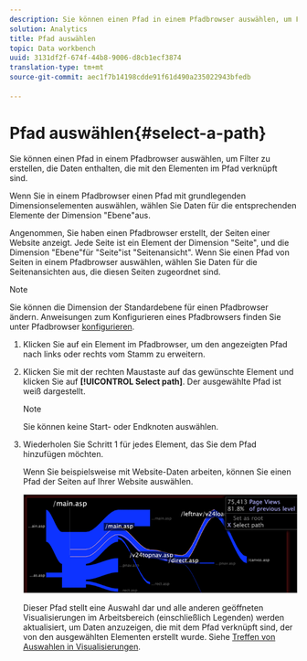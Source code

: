 ```yaml
---
description: Sie können einen Pfad in einem Pfadbrowser auswählen, um Filter zu erstellen, die Daten enthalten, die mit den Elementen im Pfad verknüpft sind.
solution: Analytics
title: Pfad auswählen
topic: Data workbench
uuid: 3131df2f-674f-44b8-9006-d8cb1ecf3874
translation-type: tm+mt
source-git-commit: aec1f7b14198cdde91f61d490a235022943bfedb

---
```



# Pfad auswählen{#select-a-path}

Sie können einen Pfad in einem Pfadbrowser auswählen, um Filter zu erstellen, die Daten enthalten, die mit den Elementen im Pfad verknüpft sind.

Wenn Sie in einem Pfadbrowser einen Pfad mit grundlegenden Dimensionselementen auswählen, wählen Sie Daten für die entsprechenden Elemente der Dimension &quot;Ebene&quot;aus.

Angenommen, Sie haben einen Pfadbrowser erstellt, der Seiten einer Website anzeigt. Jede Seite ist ein Element der Dimension &quot;Seite&quot;, und die Dimension &quot;Ebene&quot;für &quot;Seite&quot;ist &quot;Seitenansicht&quot;. Wenn Sie einen Pfad von Seiten in einem Pfadbrowser auswählen, wählen Sie Daten für die Seitenansichten aus, die diesen Seiten zugeordnet sind.

>[!NOTE]
>
>Sie können die Dimension der Standardebene für einen Pfadbrowser ändern. Anweisungen zum Konfigurieren eines Pfadbrowsers finden Sie unter Pfadbrowser [konfigurieren](../../../../home/c-get-started/c-intf-anlys-ftrs/t-config-path-brwsr.md#task-bbb3ddaa140a414f984b697c2b8202a3).

1. Klicken Sie auf ein Element im Pfadbrowser, um den angezeigten Pfad nach links oder rechts vom Stamm zu erweitern.
1. Klicken Sie mit der rechten Maustaste auf das gewünschte Element und klicken Sie auf **[!UICONTROL Select path]**. Der ausgewählte Pfad ist weiß dargestellt.

   >[!NOTE]
   >
   >Sie können keine Start- oder Endknoten auswählen.

1. Wiederholen Sie Schritt 1 für jedes Element, das Sie dem Pfad hinzufügen möchten.

   Wenn Sie beispielsweise mit Website-Daten arbeiten, können Sie einen Pfad der Seiten auf Ihrer Website auswählen.

   ![](assets/client-path.png)

   Dieser Pfad stellt eine Auswahl dar und alle anderen geöffneten Visualisierungen im Arbeitsbereich (einschließlich Legenden) werden aktualisiert, um Daten anzuzeigen, die mit dem Pfad verknüpft sind, der von den ausgewählten Elementen erstellt wurde. Siehe [Treffen von Auswahlen in Visualisierungen](../../../../home/c-get-started/c-vis/c-sel-vis/c-sel-vis.md#concept-012870ec22c7476e9afbf3b8b2515746).

